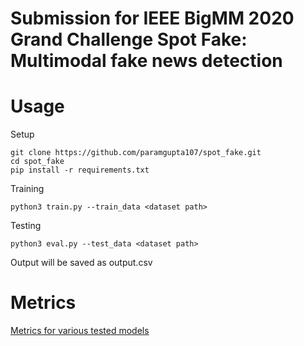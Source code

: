 # Submission for IEEE BigMM 2020 Grand Challenge Spot Fake: Multimodal fake news detection


# Usage

Setup
```
git clone https://github.com/paramgupta107/spot_fake.git
cd spot_fake
pip install -r requirements.txt
```

Training 
```
python3 train.py --train_data <dataset path>
```

Testing 
```
python3 eval.py --test_data <dataset path>
```
Output will be saved as output.csv

# Metrics

[Metrics for various tested models](/resluts.xlsx)

